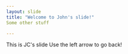 ```yaml
---
layout: slide
title: "Welcome to John's slide!"
Some other stuff

---
```

This is JC's slide
Use the left arrow to go back!